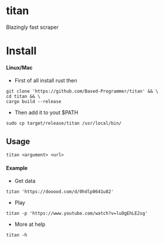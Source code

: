 # titan
Blazingly fast scraper

# Install

#### Linux/Mac
- First of all install rust then
````
git clone 'https://github.com/Based-Programmer/titan' && \
cd titan && \
cargo build --release
````

- Then add it to yout $PATH
````
sudo cp target/release/titan /usr/local/bin/
````

## Usage
````
titan <argument> <url>
````

#### Example

- Get data
````
titan 'https://dooood.com/d/0hdlp0641u82'
````
- Play
````
titan -p 'https://www.youtube.com/watch?v=luOgEhLE2sg'
````
- More at help
````
titan -h
````

